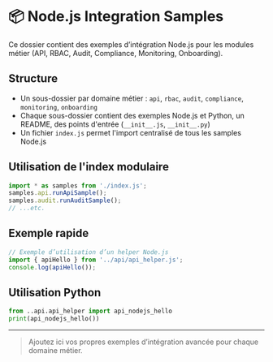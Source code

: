 # 📦 Node.js Integration Samples

Ce dossier contient des exemples d’intégration Node.js pour les modules métier (API, RBAC, Audit, Compliance, Monitoring, Onboarding).

## Structure
- Un sous-dossier par domaine métier : `api`, `rbac`, `audit`, `compliance`, `monitoring`, `onboarding`
- Chaque sous-dossier contient des exemples Node.js et Python, un README, des points d'entrée (`__init__.js`, `__init__.py`)
- Un fichier `index.js` permet l'import centralisé de tous les samples Node.js

## Utilisation de l'index modulaire
```js
import * as samples from './index.js';
samples.api.runApiSample();
samples.audit.runAuditSample();
// ...etc.
```

## Exemple rapide
```js
// Exemple d’utilisation d’un helper Node.js
import { apiHello } from '../api/api_helper.js';
console.log(apiHello());
```

## Utilisation Python
```python
from ..api.api_helper import api_nodejs_hello
print(api_nodejs_hello())
```

---

> Ajoutez ici vos propres exemples d’intégration avancée pour chaque domaine métier.
